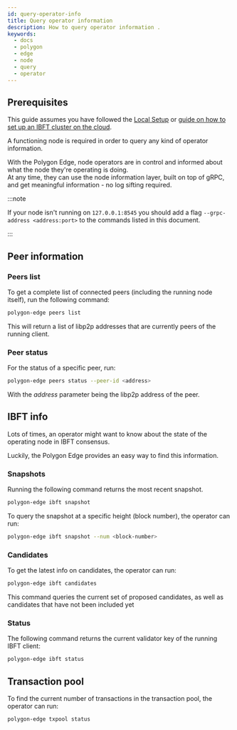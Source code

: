 ```yaml
---
id: query-operator-info
title: Query operator information
description: How to query operator information .
keywords:
  - docs
  - polygon
  - edge
  - node
  - query
  - operator
---
```


## Prerequisites

This guide assumes you have followed the [Local Setup](/docs/edge/get-started/set-up-ibft-locally) or [guide on how to set up an IBFT cluster on the cloud](/docs/edge/get-started/set-up-ibft-on-the-cloud).

A functioning node is required in order to query any kind of operator information.

With the Polygon Edge, node operators are in control and informed about what the node they're operating is doing.<br />
At any time, they can use the node information layer, built on top of gRPC, and get meaningful information - no log sifting required.

:::note

If your node isn't running on `127.0.0.1:8545` you should add a flag `--grpc-address <address:port>` to the commands listed in this document.

:::

## Peer information

### Peers list

To get a complete list of connected peers (including the running node itself), run the following command:
````bash
polygon-edge peers list
````

This will return a list of libp2p addresses that are currently peers of the running client.

### Peer status

For the status of a specific peer, run:
````bash
polygon-edge peers status --peer-id <address>
````
With the *address* parameter being the libp2p address of the peer.

## IBFT info

Lots of times, an operator might want to know about the state of the operating node in IBFT consensus.

Luckily, the Polygon Edge provides an easy way to find this information.

### Snapshots

Running the following command returns the most recent snapshot.
````bash
polygon-edge ibft snapshot
````
To query the snapshot at a specific height (block number), the operator can run:
````bash
polygon-edge ibft snapshot --num <block-number>
````

### Candidates

To get the latest info on candidates, the operator can run:
````bash
polygon-edge ibft candidates
````
This command queries the current set of proposed candidates, as well as candidates that have not been included yet

### Status

The following command returns the current validator key of the running IBFT client:
````bash
polygon-edge ibft status
````

## Transaction pool

To find the current number of transactions in the transaction pool, the operator can run:
````bash
polygon-edge txpool status
````
